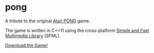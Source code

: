 # pong

A tribute to the original [Atari PONG](http://en.wikipedia.org/wiki/Pong) game.

The game is written in C++11 using the cross-platform [Simple and Fast Multimedia Library](http://sfml-dev.org/index.php) (SFML).

[Download the Game!](https://gliderkite.itch.io/pong)
